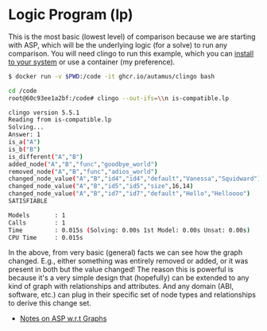 # Logic Program (lp)

This is the most basic (lowest level) of comparison because we are starting
with ASP, which will be the underlying logic (for a solve) to run any comparison.
You will need clingo to run this example, which you can [install to your system](https://potassco.org/doc/start/)
or use a container (my preference).

```bash
$ docker run -v $PWD:/code -it ghcr.io/autamus/clingo bash
```
```bash
cd /code
root@60c93ee1a2bf:/code# clingo --out-ifs=\\n is-compatible.lp 
```
```bash
clingo version 5.5.1
Reading from is-compatible.lp
Solving...
Answer: 1
is_a("A")
is_b("B")
is_different("A","B")
added_node("A","B","func","goodbye_world")
removed_node("A","B","func","adios_world")
changed_node_value("A","B","id4","id4","default","Vanessa","Squidward")
changed_node_value("A","B","id5","id5","size",16,14)
changed_node_value("A","B","id7","id7","default","Hello","Helloooo")
SATISFIABLE

Models       : 1
Calls        : 1
Time         : 0.015s (Solving: 0.00s 1st Model: 0.00s Unsat: 0.00s)
CPU Time     : 0.015s
```

In the above, from very basic (general) facts we can see how the graph changed. 
E.g., either something was entirely removed or added, or it was present in both
but the value changed! The reason this is powerful is because it's a very simple
design that (hopefully) can be extended to any kind of graph with relationships
and attributes. And any domain (ABI, software, etc.) can plug in their specific
set of node types and relationships to derive this change set.

- [Notes on ASP w.r.t Graphs](https://www.cs.cmu.edu/~cmartens/asp-notes.pdf)
